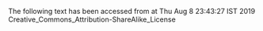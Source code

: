 The following text has been accessed from at Thu Aug 8 23:43:27 IST 2019
Creative_Commons_Attribution-ShareAlike_License
